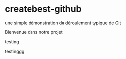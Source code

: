 # createbest-github
une simple démonstration du déroulement typique de Git

Bienvenue dans notre projet

testing

testinggg